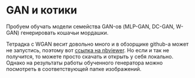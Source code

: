 # GAN и котики

Пробуем обучать модели семейства GAN-ов (MLP-GAN, DC-GAN, W-GAN) генерировать кошачьи мордашки.

Тетрадка с WGAN весит довольно много и в обзорщике github-а может не запустись, поэтому вот [ссылка на nbviewer](https://nbviewer.org/github/khav-i/nn_works/blob/master/Cats%20generation/cats-generation-wgan.ipynb). Но если и так не получится, то можете просто скачать и открыть у себя локально. Однако на результаты работы обученного генератора можно посмотреть в соответствующей папке изображений.
